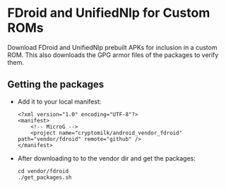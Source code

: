 FDroid and UnifiedNlp for Custom ROMs
=====================================

Download FDroid and UnifiedNlp prebuilt APKs for inclusion in a custom ROM.
This also downloads the GPG armor files of the packages to verify them.

Getting the packages
--------------------

* Add it to your local manifest:

      <?xml version="1.0" encoding="UTF-8"?>
      <manifest>
          <!-- MicroG -->
          <project name="cryptomilk/android_vendor_fdroid" path="vendor/fdroid" remote="github" />
      </manifest>

* After downloading to to the vendor dir and get the packages:

      cd vendor/fdroid
      ./get_packages.sh
